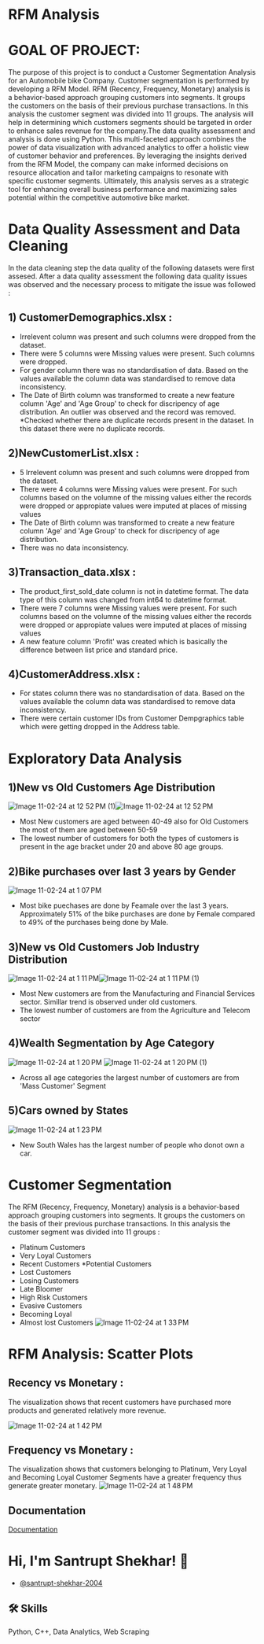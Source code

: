 
# RFM Analysis

# GOAL OF PROJECT:
The purpose of this project is to conduct a Customer Segmentation Analysis for an Automobile bike Company. Customer segmentation is performed by developing a RFM Model. RFM (Recency, Frequency, Monetary) analysis is a behavior-based approach grouping customers into segments. It groups the customers on the basis of their previous purchase transactions. In this analysis the customer segment was divided into 11 groups. The analysis will help in determining which customers segments should be targeted in order to enhance sales revenue for the company.The data quality assessment and analysis is done using Python.
This multi-faceted approach combines the power of data visualization with advanced analytics to offer a holistic view of customer behavior and preferences.
By leveraging the insights derived from the RFM Model, the company can make informed decisions on resource allocation and tailor marketing campaigns to resonate with specific customer segments. Ultimately, this analysis serves as a strategic tool for enhancing overall business performance and maximizing sales potential within the competitive automotive bike market.

# Data Quality Assessment and Data Cleaning
In the data cleaning step the data quality of the following datasets were first assesed. After a data quality assessment the following data quality issues was observed and the necessary process to mitigate the issue was followed :

## 1) CustomerDemographics.xlsx :
* Irrelevent column was present and such columns were dropped from the dataset.
* There were 5 columns were Missing values were present. Such columns were dropped.
* For gender column there was no standardisation of data. Based on the values available the column data was standardised to remove data inconsistency.
* The Date of Birth column was transformed to create a new feature column 'Age' and 'Age Group' to check for discripency of age distribution. An outlier was observed and  the  record was removed.
*Checked whether there are duplicate records present in the dataset. In this dataset there were no duplicate records.
## 2)NewCustomerList.xlsx :
* 5 Irrelevent column was present and such columns were dropped from the dataset.
* There were 4 columns were Missing values were present. For such columns based on the volumne of the missing values either the records were dropped or appropiate values  were imputed at places of missing values
* The Date of Birth column was transformed to create a new feature column 'Age' and 'Age Group' to check for discripency of age distribution.
* There was no data inconsistency.
## 3)Transaction_data.xlsx :
* The product_first_sold_date column is not in datetime format. The data type of this column was changed from int64 to datetime format.
* There were 7 columns were Missing values were present. For such columns based on the volumne of the missing values either the records were dropped or appropiate values  were imputed at places of missing values
* A new feature column 'Profit' was created which is basically the difference between list price and standard price.
## 4)CustomerAddress.xlsx :
* For states column there was no standardisation of data. Based on the values available the column data was standardised to remove data inconsistency.
* There were certain customer IDs from Customer Dempgraphics table which were getting dropped in the Address table.

# Exploratory Data Analysis 
## 1)New vs Old Customers Age Distribution
![Image 11-02-24 at 12 52 PM (1)](https://github.com/santrupt-shekhar-2004/RFM-ANALYSIS/assets/114929801/61466861-a15f-4a16-b120-477aed0759ae)![Image 11-02-24 at 12 52 PM](https://github.com/santrupt-shekhar-2004/RFM-ANALYSIS/assets/114929801/cf31162b-07ed-4a64-8ce2-88cd13edcff5)

* Most New customers are aged between 40-49 also for Old Customers the most of them are aged between 50-59
* The lowest number of customers for both the types of customers is present in the age bracket under 20 and above 80 age groups.
## 2)Bike purchases over last 3 years by Gender
![Image 11-02-24 at 1 07 PM](https://github.com/santrupt-shekhar-2004/RFM-ANALYSIS/assets/114929801/0e8a2271-8763-40cc-8252-4d302117b10e)
* Most bike puechases are done by Feamale over the last 3 years. Approximately 51% of the bike purchases are done by Female compared to 49% of the purchases being done by Male.
## 3)New vs Old Customers Job Industry Distribution
![Image 11-02-24 at 1 11 PM](https://github.com/santrupt-shekhar-2004/RFM-ANALYSIS/assets/114929801/a1ab2c90-3c1c-4529-8707-b85ba4ada3ea)![Image 11-02-24 at 1 11 PM (1)](https://github.com/santrupt-shekhar-2004/RFM-ANALYSIS/assets/114929801/68b655c0-4ec5-4624-b975-3501b06698bd)
* Most New customers are from the Manufacturing and Financial Services sector. Simillar trend is observed under old customers.
* The lowest number of customers are from the Agriculture and Telecom sector

## 4)Wealth Segmentation by Age Category
![Image 11-02-24 at 1 20 PM](https://github.com/santrupt-shekhar-2004/RFM-ANALYSIS/assets/114929801/8400d558-9866-40de-9842-52765c4ad270)
![Image 11-02-24 at 1 20 PM (1)](https://github.com/santrupt-shekhar-2004/RFM-ANALYSIS/assets/114929801/8508ee21-8155-4925-a195-3db12431e911)
* Across all age categories the largest number of customers are from 'Mass Customer' Segment

## 5)Cars owned by States

![Image 11-02-24 at 1 23 PM](https://github.com/santrupt-shekhar-2004/RFM-ANALYSIS/assets/114929801/f02aa828-1bf0-4e9c-bfea-0929565286dd)
* New South Wales has the largest number of people who donot own a car.

# Customer Segmentation
The RFM (Recency, Frequency, Monetary) analysis is a behavior-based approach grouping customers into segments. It groups the customers on the basis of their previous purchase transactions.
In this analysis the customer segment was divided into 11 groups :
* Platinum Customers
* Very Loyal Customers
* Recent Customers
*Potential Customers
* Lost Customers
* Losing Customers
* Late Bloomer
* High Risk Customers
* Evasive Customers
* Becoming Loyal
* Almost lost Customers
![Image 11-02-24 at 1 33 PM](https://github.com/santrupt-shekhar-2004/RFM-ANALYSIS/assets/114929801/beee827e-f6b4-4c74-92ea-07de6f0f6068)

# RFM Analysis: Scatter Plots

## Recency vs Monetary :

The visualization shows that recent customers have purchased more products and generated relatively more revenue.
  
![Image 11-02-24 at 1 42 PM](https://github.com/santrupt-shekhar-2004/RFM-ANALYSIS/assets/114929801/f8fd5bcf-2987-4dcc-8b84-11269212bfa7)

## Frequency vs Monetary :
The visualization shows that customers belonging to Platinum, Very Loyal and Becoming Loyal Customer Segments have a greater frequency thus generate greater monetary.
![Image 11-02-24 at 1 48 PM](https://github.com/santrupt-shekhar-2004/RFM-ANALYSIS/assets/114929801/80c1bf96-c3be-493c-9272-2aecb5b65898)






## Documentation

[Documentation](https://linktodocumentation)


# Hi, I'm Santrupt Shekhar! 👋
- [@santrupt-shekhar-2004](https://github.com/santrupt-shekhar-2004)



## 🛠 Skills
Python, C++, Data Analytics, Web Scraping

